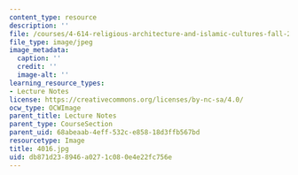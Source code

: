 ```yaml
---
content_type: resource
description: ''
file: /courses/4-614-religious-architecture-and-islamic-cultures-fall-2002/db871d238946a0271c080e4e22fc756e_4016.jpg
file_type: image/jpeg
image_metadata:
  caption: ''
  credit: ''
  image-alt: ''
learning_resource_types:
- Lecture Notes
license: https://creativecommons.org/licenses/by-nc-sa/4.0/
ocw_type: OCWImage
parent_title: Lecture Notes
parent_type: CourseSection
parent_uid: 68abeaab-4eff-532c-e858-18d3ffb567bd
resourcetype: Image
title: 4016.jpg
uid: db871d23-8946-a027-1c08-0e4e22fc756e
---
```

